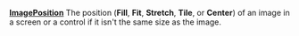 [**ImagePosition**](properties-visual.md) The position (**Fill**, **Fit**, **Stretch**, **Tile**, or **Center**) of an image in a screen or a control if it isn't the same size as the image.
